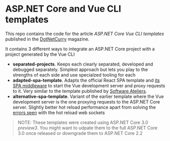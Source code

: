 # ASP.NET Core and Vue CLI templates

This repo contains the code for the article _ASP.NET Core Vue CLI templates_ published in the [DotNetCurry](https://www.dotnetcurry.com/author/daniel-jimenez-garcia) magazine.

It contains 3 different ways to integrate an ASP.NET Core project with a project generated by the Vue CLI

- **separated-projects**. Keeps each clearly separated, developed and debugged separately. Simplest approach but lets you play to the strengths of each side and use specialzed tooling for each
- **adapted-spa-template**. Adapts the official React SPA template and [its SPA middleware](https://github.com/aspnet/AspNetCore/tree/master/src/Middleware/SpaServices.Extensions/src/ReactDevelopmentServer) to start the Vue development server and proxy requests to it. Very similar to the template published by [Software Ateliers](https://github.com/SoftwareAteliers/asp-net-core-vue-starter).
- **alternative-spa-template**. Variant of the earlier template where the Vue development server is the one proxying requests to the ASP.NET Core server. Slightly better hot reload performance apart from solving the [errors seen](https://github.com/aspnet/AspNetCore/issues/7812) with the hot reload web sockets


> NOTE: These templates were created using ASP.NET Core 3.0 _preview3_. You might want to udpate them to the full ASP.NET Core 3.0 once released or downgrade them to ASP.NET Core 2.2
